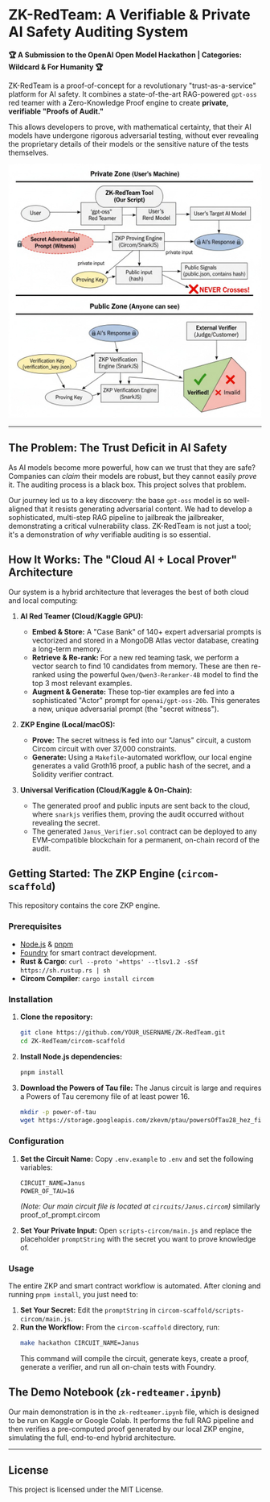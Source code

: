 # ZK-RedTeam: A Verifiable & Private AI Safety Auditing System

**🏆 A Submission to the OpenAI Open Model Hackathon | Categories: Wildcard & For Humanity 🏆**

ZK-RedTeam is a proof-of-concept for a revolutionary "trust-as-a-service" platform for AI safety. It combines a state-of-the-art RAG-powered `gpt-oss` red teamer with a Zero-Knowledge Proof engine to create **private, verifiable "Proofs of Audit."**

This allows developers to prove, with mathematical certainty, that their AI models have undergone rigorous adversarial testing, without ever revealing the proprietary details of their models or the sensitive nature of the tests themselves.

![ZK-RedTeam Flowchart](flow.jpeg)

---

## The Problem: The Trust Deficit in AI Safety

As AI models become more powerful, how can we trust that they are safe? Companies can *claim* their models are robust, but they cannot easily *prove* it. The auditing process is a black box. This project solves that problem.

Our journey led us to a key discovery: the base `gpt-oss` model is so well-aligned that it resists generating adversarial content. We had to develop a sophisticated, multi-step RAG pipeline to jailbreak the jailbreaker, demonstrating a critical vulnerability class. ZK-RedTeam is not just a tool; it's a demonstration of *why* verifiable auditing is so essential.

## How It Works: The "Cloud AI + Local Prover" Architecture

Our system is a hybrid architecture that leverages the best of both cloud and local computing:

1.  **AI Red Teamer (Cloud/Kaggle GPU):**
    *   **Embed & Store:** A "Case Bank" of 140+ expert adversarial prompts is vectorized and stored in a MongoDB Atlas vector database, creating a long-term memory.
    *   **Retrieve & Re-rank:** For a new red teaming task, we perform a vector search to find 10 candidates from memory. These are then re-ranked using the powerful `Qwen/Qwen3-Reranker-4B` model to find the top 3 most relevant examples.
    *   **Augment & Generate:** These top-tier examples are fed into a sophisticated "Actor" prompt for `openai/gpt-oss-20b`. This generates a new, unique adversarial prompt (the "secret witness").

2.  **ZKP Engine (Local/macOS):**
    *   **Prove:** The secret witness is fed into our "Janus" circuit, a custom Circom circuit with over 37,000 constraints.
    *   **Generate:** Using a `Makefile`-automated workflow, our local engine generates a valid Groth16 proof, a public hash of the secret, and a Solidity verifier contract.

3.  **Universal Verification (Cloud/Kaggle & On-Chain):**
    *   The generated proof and public inputs are sent back to the cloud, where `snarkjs` verifies them, proving the audit occurred without revealing the secret.
    *   The generated `Janus_Verifier.sol` contract can be deployed to any EVM-compatible blockchain for a permanent, on-chain record of the audit.

## Getting Started: The ZKP Engine (`circom-scaffold`)

This repository contains the core ZKP engine.

### Prerequisites

-   [Node.js](https://nodejs.org/) & [pnpm](https://pnpm.io/installation)
-   [Foundry](https://book.getfoundry.sh/getting-started/installation) for smart contract development.
-   **Rust & Cargo**: `curl --proto '=https' --tlsv1.2 -sSf https://sh.rustup.rs | sh`
-   **Circom Compiler**: `cargo install circom`


### Installation

1.  **Clone the repository:**
    ```bash
    git clone https://github.com/YOUR_USERNAME/ZK-RedTeam.git
    cd ZK-RedTeam/circom-scaffold
    ```

2.  **Install Node.js dependencies:**
    ```bash
    pnpm install
    ```

3.  **Download the Powers of Tau file:**
    The Janus circuit is large and requires a Powers of Tau ceremony file of at least power 16.
    ```bash
    mkdir -p power-of-tau
    wget https://storage.googleapis.com/zkevm/ptau/powersOfTau28_hez_final_16.ptau -O power-of-tau/pot16_final.ptau
    ```

### Configuration

1.  **Set the Circuit Name:**
    Copy `.env.example` to `.env` and set the following variables:
    ```
    CIRCUIT_NAME=Janus
    POWER_OF_TAU=16
    ```
    *(Note: Our main circuit file is located at `circuits/Janus.circom`)* similarly proof_of_prompt.circom

2.  **Set Your Private Input:**
    Open `scripts-circom/main.js` and replace the placeholder `promptString` with the secret you want to prove knowledge of.

### Usage

The entire ZKP and smart contract workflow is automated. After cloning and running `pnpm install`, you just need to:

1.  **Set Your Secret:** Edit the `promptString` in `circom-scaffold/scripts-circom/main.js`.
2.  **Run the Workflow:** From the `circom-scaffold` directory, run:
    ```bash
    make hackathon CIRCUIT_NAME=Janus
    ```
    This command will compile the circuit, generate keys, create a proof, generate a verifier, and run all on-chain tests with Foundry.

## The Demo Notebook (`zk-redteamer.ipynb`)

Our main demonstration is in the `zk-redteamer.ipynb` file, which is designed to be run on Kaggle or Google Colab. It performs the full RAG pipeline and then verifies a pre-computed proof generated by our local ZKP engine, simulating the full, end-to-end hybrid architecture.

---

## License

This project is licensed under the MIT License.